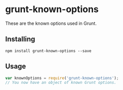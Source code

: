 # grunt-known-options

These are the known options used in Grunt.

## Installing

```shell
npm install grunt-known-options --save
```

## Usage

```js
var knownOptions = require('grunt-known-options');
// You now have an object of known Grunt options.
```

